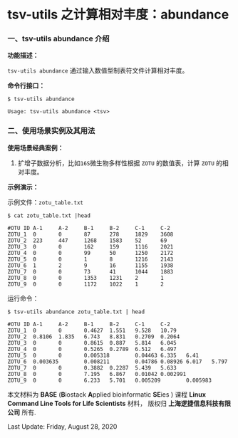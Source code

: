 # tsv-utils  之计算相对丰度：abundance

### 一、tsv-utils  abundance 介绍

**功能描述：**

`tsv-utils abundance` 通过输入数值型制表符文件计算相对丰度。

**命令行接口：**

    $ tsv-utils abundance
    
    Usage: tsv-utils abundance <tsv>
    

### 二、使用场景实例及其用法

**使用场景经典案例：**

1. 扩增子数据分析，比如`16S`微生物多样性根据 `ZOTU` 的数值表，计算 `ZOTU` 的相对丰度。

**示例演示：**

示例文件：`zotu_table.txt` 

    $ cat zotu_table.txt |head
    
    #OTU ID A-1     A-2     B-1     B-2     C-1     C-2
    ZOTU_1  0       0       87      278     1829    3608
    ZOTU_2  223     447     1268    1583    52      69
    ZOTU_3  0       0       162     159     1116    2021
    ZOTU_4  0       0       99      50      1250    2172
    ZOTU_5  0       0       1       8       1216    2143
    ZOTU_6  1       2       9       16      1155    1938
    ZOTU_7  0       0       73      41      1044    1883
    ZOTU_8  0       0       1353    1231    2       1
    ZOTU_9  0       0       1172    1022    1       2

运行命令：

    $ tsv-utils abundance zotu_table.txt | head
    
    #OTU ID A-1     A-2     B-1     B-2     C-1     C-2
    ZOTU_1  0       0       0.4627  1.551   9.528   10.79
    ZOTU_2  0.8106  1.835   6.743   8.831   0.2709  0.2064
    ZOTU_3  0       0       0.8615  0.887   5.814   6.045
    ZOTU_4  0       0       0.5265  0.2789  6.512   6.497
    ZOTU_5  0       0       0.005318        0.04463 6.335   6.41
    ZOTU_6  0.003635        0.008211        0.04786 0.08926 6.017   5.797
    ZOTU_7  0       0       0.3882  0.2287  5.439   5.633
    ZOTU_8  0       0       7.195   6.867   0.01042 0.002991
    ZOTU_9  0       0       6.233   5.701   0.005209        0.005983

本文材料为 **BASE** (**B**iostack **A**pplied bioinformatic **SE**ies ) 课程 **Linux Command Line Tools for Life Scientists** 材料， 版权归 **上海逻捷信息科技有限公司** 所有.


Last Update: Friday, August 28, 2020